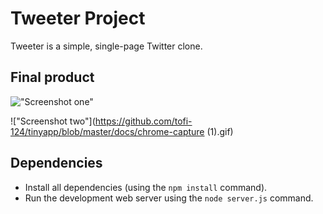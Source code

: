 # Tweeter Project

Tweeter is a simple, single-page Twitter clone.

## Final product

!["Screenshot one"](https://github.com/tofi-124/tinyapp/blob/master/docs/chrome-capture.gif)

!["Screenshot two"](https://github.com/tofi-124/tinyapp/blob/master/docs/chrome-capture (1).gif)

## Dependencies

- Install all dependencies (using the `npm install` command).
- Run the development web server using the `node server.js` command.
